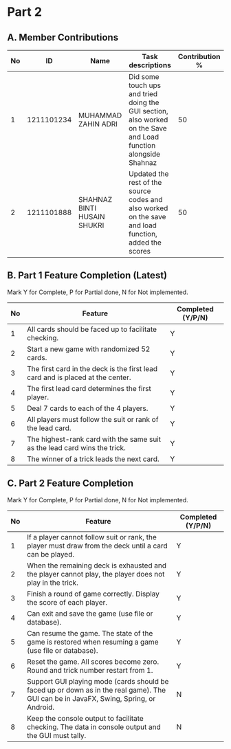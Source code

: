 # Part 2

## A. Member Contributions

No | ID         | Name                           | Task descriptions                                                                                                | Contribution %
-- | ---------- | ------------------------------ | ---------------------------------------------------------------------------------------------------------------- | --------------
1  | 1211101234 | MUHAMMAD ZAHIN ADRI            | Did some touch ups and tried doing the GUI section, also worked on the Save and Load function alongside Shahnaz  | 50
2  | 1211101888 | SHAHNAZ BINTI HUSAIN SHUKRI    | Updated the rest of the source codes and also worked on the save and load function, added the scores             | 50


## B. Part 1 Feature Completion (Latest)

Mark Y for Complete, P for Partial done, N for Not implemented.

No | Feature                                                                         | Completed (Y/P/N)
-- | ------------------------------------------------------------------------------- | -----------------
1  | All cards should be faced up to facilitate checking.                            |Y
2  | Start a new game with randomized 52 cards.                                      |Y
3  | The first card in the deck is the first lead card and is placed at the center.  |Y
4  | The first lead card determines the first player.                                |Y
5  | Deal 7 cards to each of the 4 players.                                          |Y
6  | All players must follow the suit or rank of the lead card.                      |Y
7  | The highest-rank card with the same suit as the lead card wins the trick.       |Y
8  | The winner of a trick leads the next card.                                      |Y


## C. Part 2 Feature Completion

Mark Y for Complete, P for Partial done, N for Not implemented.

No | Feature                                                                                                                                | Completed (Y/P/N)
-- | -------------------------------------------------------------------------------------------------------------------------------------- | -----------------
1  | If a player cannot follow suit or rank, the player must draw from the deck until a card can be played.                                 |Y
2  | When the remaining deck is exhausted and the player cannot play, the player does not play in the trick.                                |Y
3  | Finish a round of game correctly. Display the score of each player.                                                                    |Y
4  | Can exit and save the game (use file or database).                                                                                     |Y
5  | Can resume the game. The state of the game is restored when resuming a game (use file or database).                                    |Y
6  | Reset the game. All scores become zero. Round and trick number restart from 1.                                                         |Y
7  | Support GUI playing mode (cards should be faced up or down as in the real game). The GUI can be in JavaFX, Swing, Spring, or Android.  |N
8  | Keep the console output to facilitate checking. The data in console output and the GUI must tally.                                     |N
